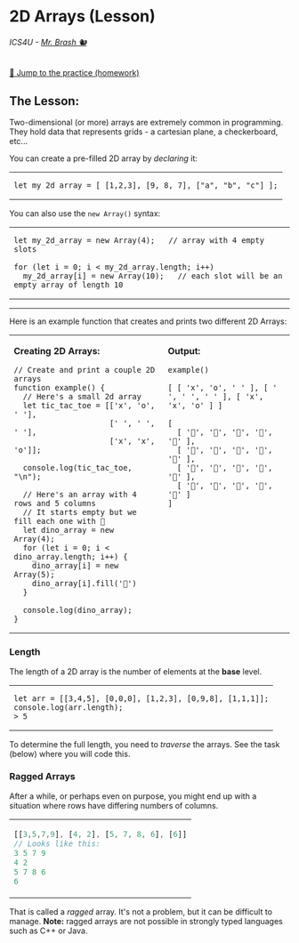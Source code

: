 # 2D Arrays (Lesson)

###### ICS4U - [Mr. Brash 🐿️](https://www.brash.ca/ics4uc/lessons/9)

[🔗 Jump to the practice (homework)](./.lesson/TASKS.md)


## The Lesson:
Two-dimensional (or more) arrays are extremely common in programming. They hold data that represents grids - a cartesian plane, a checkerboard, etc...

You can create a pre-filled 2D array by _declaring_ it:

<table border='0'><tr><td>

```JS
let my_2d_array = [ [1,2,3], [9, 8, 7], ["a", "b", "c"] ];
```
</td></tr></table>

You can also use the `new Array()` syntax:

<table><tr><td> 

```JS
let my_2d_array = new Array(4);   // array with 4 empty slots

for (let i = 0; i < my_2d_array.length; i++)
  my_2d_array[i] = new Array(10);   // each slot will be an empty array of length 10
```

</td></tr></table>


---

Here is an example function that creates and prints two different 2D Arrays:
<table><tr><td>

**Creating 2D Arrays:**  
```JS
// Create and print a couple 2D arrays
function example() {
  // Here's a small 2d array
  let tic_tac_toe = [['x', 'o', ' '],
                     [' ', ' ', ' '],
                     ['x', 'x', 'o']];

  console.log(tic_tac_toe, "\n");
  
  // Here's an array with 4 rows and 5 columns
  // It starts empty but we fill each one with 🦖
  let dino_array = new Array(4);
  for (let i = 0; i < dino_array.length; i++) {
    dino_array[i] = new Array(5);
    dino_array[i].fill('🦖')
  }

  console.log(dino_array);
}
```

    
</td>
<td valign="top">

**Output:**  
```
example()

[ [ 'x', 'o', ' ' ], [ ' ', ' ', ' ' ], [ 'x', 'x', 'o' ] ] 

[
  [ '🦖', '🦖', '🦖', '🦖', '🦖' ],
  [ '🦖', '🦖', '🦖', '🦖', '🦖' ],
  [ '🦖', '🦖', '🦖', '🦖', '🦖' ],
  [ '🦖', '🦖', '🦖', '🦖', '🦖' ]
]

```

</td></tr></table>


### Length
The length of a 2D array is the number of elements at the **base** level.

<table><tr><td>

```JS
let arr = [[3,4,5], [0,0,0], [1,2,3], [0,9,8], [1,1,1]];
console.log(arr.length);
> 5
```

</td></tr></table>

To determine the full length, you need to _traverse_ the arrays. See the task (below) where you will code this.


### Ragged Arrays
After a while, or perhaps even on purpose, you might end up with a situation where rows have differing numbers of columns.

<table><tr><td> 

```js
[[3,5,7,9], [4, 2], [5, 7, 8, 6], [6]]
// Looks like this:
3 5 7 9
4 2
5 7 8 6
6
```

</td></tr></table>

That is called a _ragged_ array. It's not a problem, but it can be difficult to manage. **Note:** ragged arrays are not possible in strongly typed languages such as C++ or Java.


